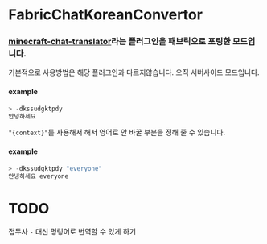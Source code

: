 # FabricChatKoreanConvertor
### [minecraft-chat-translator](https://github.com/N-Joy-Shadow/minecraft-chat-translator)라는 플러그인을 패브릭으로 포팅한 모드입니다.
기본적으로 사용방법은 해당 플러그인과 다르지않습니다.
오직 서버사이드 모드입니다.

#### example
```powershell
> -dkssudgktpdy
안녕하세요
```
`"{context}"`를 사용해서 해서 영어로 안 바꿀 부분을 정해 줄 수 있습니다.

#### example
```powershell
> -dkssudgktpdy "everyone"
안녕하세요 everyone
```

# TODO
접두사 `-` 대신 명렁어로 번역할 수 있게 하기

